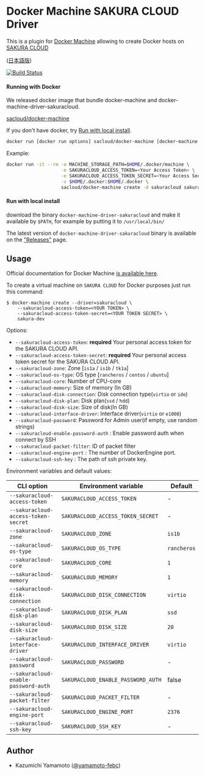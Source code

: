 # Docker Machine SAKURA CLOUD Driver

This is a plugin for [Docker Machine](https://docs.docker.com/machine/) allowing
to create Docker hosts on [SAKURA CLOUD](http://cloud.sakura.ad.jp)

([日本語版](README.md))

[![Build Status](https://travis-ci.org/sacloud/docker-machine-sakuracloud.svg?branch=master)](https://travis-ci.org/sacloud/docker-machine-sakuracloud)

#### Running with Docker

We released docker image that bundle docker-machine and docker-machine-driver-sakuracloud.

[sacloud/docker-machine](https://hub.docker.com/r/sacloud/docker-machine/)

If you don't have docker, try [Run with local install](#run_with_local_install).

```bash
docker run [docker run options] sacloud/docker-machine [docker-machine options] <machine-name>
```

Example: 

```bash
docker run -it --rm -e MACHINE_STORAGE_PATH=$HOME/.docker/machine \
                    -e SAKURACLOUD_ACCESS_TOKEN=<Your Access Token> \
                    -e SAKURACLOUD_ACCESS_TOKEN_SECRET=<Your Access Secret> \
                    -v $HOME/.docker:$HOME/.docker \
                    sacloud/docker-machine create -d sakuracloud sakura-dev
```

#### Run with local install

download the binary `docker-machine-driver-sakuracloud`
and  make it available by `$PATH`, for example by putting it to `/usr/local/bin/`

The latest version of `docker-machine-driver-sakuracloud` binary is available on
the ["Releases"](https://github.com/sacloud/docker-machine-sakuracloud/releases/latest) page.

## Usage
Official documentation for Docker Machine [is available here](https://docs.docker.com/machine/).

To create a virtual machine on `SAKURA CLOUD` for Docker purposes just run this command:

```
$ docker-machine create --driver=sakuracloud \
    --sakuracloud-access-token=<YOUR TOKEN> \
    --sakuracloud-access-token-secret=<YOUR TOKEN SECRET> \
    sakura-dev
```

Options:

 - `--sakuracloud-access-token`: **required** Your personal access token for the SAKURA CLOUD API.
 - `--sakuracloud-access-token-secret`: **required** Your personal access token secret for the SAKURA CLOUD API.
 - `--sakuracloud-zone`: Zone [`is1a` / `is1b` / `tk1a`]
 - `--sakuracloud-os-type`: OS type [`rancheros` / `centos` / `ubuntu`]
 - `--sakuracloud-core`: Number of CPU-core
 - `--sakuracloud-memory`: Size of memory (In GB)
 - `--sakuracloud-disk-connection`: Disk connection type(`virtio` or `ide`)
 - `--sakuracloud-disk-plan`: Disk plan(`ssd` / `hdd`)
 - `--sakuracloud-disk-size`: Size of disk(In GB)
 - `--sakuracloud-interface-driver`: Interface driver(`virtio` or `e1000`)
 - `--sakuracloud-password`: Password for Admin user(if empty, use random strings)
 - `--sakuracloud-enable-password-auth` : Enable password auth when connect by SSH
 - `--sakuracloud-packet-filter`: ID of packet filter
 - `--sakuracloud-engine-port` : The number of DockerEngine port.
 - `--sakuracloud-ssh-key` : The path of ssh private key.

Environment variables and default values:

| CLI option                           | Environment variable              | Default                  |
|--------------------------------------|-----------------------------------|--------------------------|
| `--sakuracloud-access-token`         | `SAKURACLOUD_ACCESS_TOKEN`        | -                        |
| `--sakuracloud-access-token-secret`  | `SAKURACLOUD_ACCESS_TOKEN_SECRET` | -                        |
| `--sakuracloud-zone`                 | `SAKURACLOUD_ZONE`                | `is1b`                   |
| `--sakuracloud-os-type`              | `SAKURACLOUD_OS_TYPE`             | `rancheros`              |
| `--sakuracloud-core`                 | `SAKURACLOUD_CORE`                | `1`                      |
| `--sakuracloud-memory`               | `SAKURACLOUD_MEMORY`              | `1`                      |
| `--sakuracloud-disk-connection`      | `SAKURACLOUD_DISK_CONNECTION`     | `virtio`                 |
| `--sakuracloud-disk-plan`            | `SAKURACLOUD_DISK_PLAN`           | `ssd`                    |
| `--sakuracloud-disk-size`            | `SAKURACLOUD_DISK_SIZE`           | `20`                     |
| `--sakuracloud-interface-driver`     | `SAKURACLOUD_INTERFACE_DRIVER`    | `virtio`                 |
| `--sakuracloud-password`             | `SAKURACLOUD_PASSWORD`            | -                        |
| `--sakuracloud-enable-password-auth` | `SAKURACLOUD_ENABLE_PASSWORD_AUTH`| false                    |
| `--sakuracloud-packet-filter`        | `SAKURACLOUD_PACKET_FILTER`       | -                        |
| `--sakuracloud-engine-port`          | `SAKURACLOUD_ENGINE_PORT`         | `2376`                   |
| `--sakuracloud-ssh-key`              | `SAKURACLOUD_SSH_KEY`             | -                        |


## Author

* Kazumichi Yamamoto ([@yamamoto-febc](https://github.com/yamamoto-febc))

